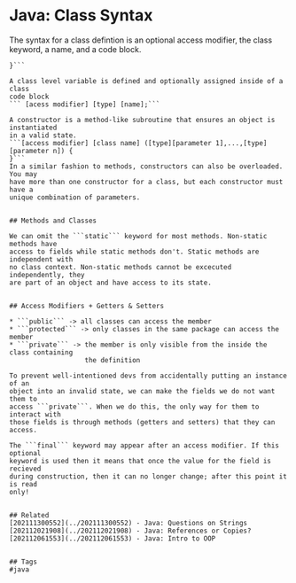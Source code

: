 # Java: Class Syntax

The syntax for a class defintion is an optional access modifier, the class
keyword, a name, and a code block.
```[access modifier] class [name] {
}```

A class level variable is defined and optionally assigned inside of a class
code block
``` [acess modifier] [type] [name];```

A constructor is a method-like subroutine that ensures an object is instantiated
in a valid state.
```[access modifier] [class name] ([type][parameter 1],...,[type][parameter n]) {
}```
In a similar fashion to methods, constructors can also be overloaded. You may
have more than one constructor for a class, but each constructor must have a 
unique combination of parameters.


## Methods and Classes

We can omit the ```static``` keyword for most methods. Non-static methods have
access to fields while static methods don't. Static methods are independent with
no class context. Non-static methods cannot be excecuted independently, they
are part of an object and have access to its state.


## Access Modifiers + Getters & Setters

* ```public``` -> all classes can access the member
* ```protected``` -> only classes in the same package can access the member
* ```private``` -> the member is only visible from the inside the class containing
                   the definition

To prevent well-intentioned devs from accidentally putting an instance of an
object into an invalid state, we can make the fields we do not want them to
access ```private```. When we do this, the only way for them to interact with
those fields is through methods (getters and setters) that they can access.

The ```final``` keyword may appear after an access modifier. If this optional
keyword is used then it means that once the value for the field is recieved
during construction, then it can no longer change; after this point it is read
only!


## Related
[202111300552](../202111300552) - Java: Questions on Strings
[202112021908](../202112021908) - Java: References or Copies?
[202112061553](../202112061553) - Java: Intro to OOP


## Tags
#java
